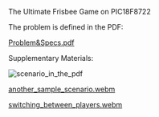 The Ultimate Frisbee Game on PIC18F8722


The problem is defined in the PDF:

[Problem&Specs.pdf](https://github.com/user-attachments/files/17547227/THE3.pdf)



Supplementary Materials:

![scenario_in_the_pdf](https://github.com/user-attachments/assets/431abd16-f75d-4c2c-b830-e7102757408a)

[another_sample_scenario.webm](https://github.com/user-attachments/assets/7466c00a-d4ae-4cf9-b31f-f3b8ece37f36)

[switching_between_players.webm](https://github.com/user-attachments/assets/d0e8b431-923d-4be6-b642-d9dd72720229)
